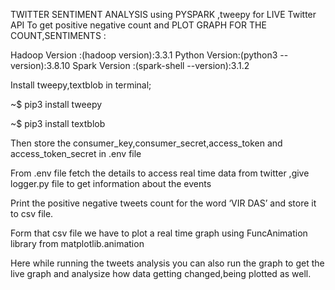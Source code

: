 TWITTER  SENTIMENT ANALYSIS using PYSPARK ,tweepy for LIVE Twitter API To get positive negative count and PLOT GRAPH FOR THE COUNT,SENTIMENTS :

Hadoop Version :(hadoop version):3.3.1
Python Version:(python3 --version):3.8.10
Spark Version :(spark-shell --version):3.1.2

Install tweepy,textblob in terminal;
 
~$ pip3 install tweepy

~$ pip3 install textblob

Then store the consumer_key,consumer_secret,access_token and access_token_secret in .env file 

From .env file  fetch the details to access  real time data from twitter ,give logger.py file to get information about the events

Print the positive negative tweets count for the word ‘VIR DAS’ and store it to csv file.

Form that csv file we have to plot a real time graph using FuncAnimation library from matplotlib.animation

Here while running the tweets analysis you can also run the graph to get the live graph and analysize how data getting changed,being plotted as well.

